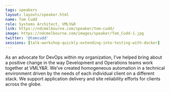 ```yaml
---
tags: speakers
layout: layouts/speaker.html
name: Tom Cudd
role: Systems Architect, VMLY&R
link: https://ndcmelbourne.com/speaker/tom-cudd/
image: https://ndcmelbourne.com/images/speaker/Tom_Cudd-1.jpg
twitter: '@tomcudd'
sessions: [talk-workshop-quickly-extending-into-testing-with-docker]
---
```

As an advocate for DevOps within my organization, I’ve helped bring about a positive change in the way Development and Operations teams work together at VMLY&R. We’ve created homogeneous automation in a technical environment driven by the needs of each individual client on a different stack. We support application delivery and site reliability efforts for clients across the globe.
